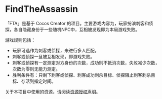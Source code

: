 # FindTheAssassin 

「FTA」是基于 Cocos Creator 的项目。主要游戏内容为，玩家扮演刺客和侦探，各自隐藏身份于一些随机NPC中，互相被发现即为本局游戏失败。

游戏规则包括：

- 玩家可选作为刺客或侦探，来进行多人匹配。
- 刺客或侦探一旦被互相发现，即游戏失败。
- 刺客或侦探有一定测定对方身份的次数，成功则不抵消次数，失败减少次数，次数为零则无能力测定。
- 胜利条件有：只剩下刺客或侦探、刺客成功刺杀目标、侦探阻止刺客刺杀目标、存活到指定时间。

关于本项目中使用的资源，请阅读[资源授权声明](LICENSE.md)。

